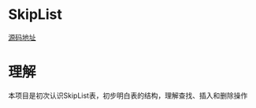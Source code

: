 # SkipList

[源码地址](https://github.com/HiWong/SkipListPro)

# 理解

本项目是初次认识SkipList表，初步明白表的结构，理解查找、插入和删除操作